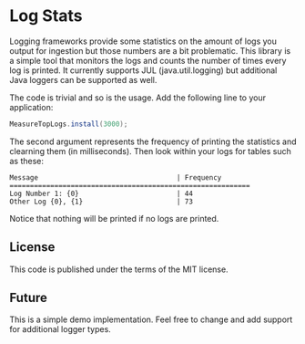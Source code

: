 # Log Stats

Logging frameworks provide some statistics on the amount of logs you output for ingestion but those numbers are a bit problematic. This library is a simple tool that monitors the logs and counts the number of times every log is printed. It currently supports JUL (java.util.logging) but additional Java loggers can be supported as well.

The code is trivial and so is the usage. Add the following line to your application:

```java
MeasureTopLogs.install(3000);
```

The second argument represents the frequency of printing the statistics and clearning them (in milliseconds). Then look within your logs for tables such as these:

```
Message                                  | Frequency
===========================================================
Log Number 1: {0}                        | 44
Other Log {0}, {1}                       | 73
```

Notice that nothing will be printed if no logs are printed.

## License
This code is published under the terms of the MIT license.

## Future
This is a simple demo implementation. Feel free to change and add support for additional logger types.
